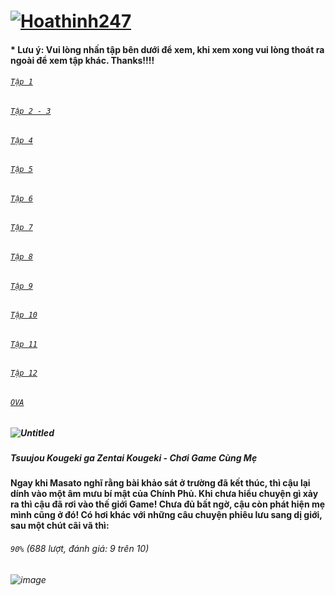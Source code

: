 # [![Hoathinh247](https://user-images.githubusercontent.com/75318518/141947432-f818d463-e399-4827-9d0d-1c5385968d8e.png)](https://admin1509.github.io/hoathinh247tv.com/)
#### * Lưu ý: Vui lòng nhấn tập bên dưới để xem, khi xem xong vui lòng thoát ra ngoài để xem tập khác. Thanks!!!!

###### [`Tập 1`](https://bitly.com/3Cmyoeu)
###### [`Tập 2 - 3`](https://bitly.com/3Flwe0U)
###### [`Tập 4`](https://bitly.com/3Cn4DKJ)
###### [`Tập 5`](https://bitly.com/3HjAGyO)
###### [`Tập 6`](https://bitly.com/3owHzV0)
###### [`Tập 7`](https://bitly.com/30tz0Sh)
###### [`Tập 8`](https://bitly.com/3njsLcK)
###### [`Tập 9`](https://bitly.com/3FqoJpv)
###### [`Tập 10`](https://bitly.com/3HqnBE8)
###### [`Tập 11`](https://bitly.com/2YQsjtj)
###### [`Tập 12`](https://bitly.com/3ceqRUL)
###### [`OVA`](https://bitly.com/3wTVkB0)

##### ![Untitled](https://user-images.githubusercontent.com/75318518/141947349-7420f8d5-766b-42f2-bcfb-85d1a6bde2d8.png)
##### Tsuujou Kougeki ga Zentai Kougeki - Chơi Game Cùng Mẹ

#### Ngay khi Masato nghĩ rằng bài khảo sát ở trường đã kết thúc, thì cậu lại dính vào một âm mưu bí mật của Chính Phủ. Khi chưa hiểu chuyện gì xảy ra thì cậu đã rơi vào thế giới Game! Chưa đủ bất ngờ, cậu còn phát hiện mẹ mình cũng ở đó! Có hơi khác với những câu chuyện phiêu lưu sang dị giới, sau một chút cãi vã thì:
###### `90%` (688 lượt, đánh giá: 9 trên 10)
###### ![image](https://user-images.githubusercontent.com/75318518/141947861-56320cf6-8d4b-4815-b94e-dce768e4b715.png)
